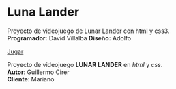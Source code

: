 # Luna Lander
Proyecto de videojuego de Lunar Lander con html y css3.  
__**Programador:**__ David Villalba
__**Diseño:**__ Adolfo

[Jugar](https://rawgit.com/DavidVillalba/Luna_Lander/master/index.html)

Proyecto de videojuego **LUNAR LANDER** en _html_ y _css_.   
__Autor__: Guillermo Cirer  
__Cliente__: Mariano
